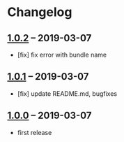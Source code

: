 # Changelog

## [1.0.2](https://github.com/contao-themes-net/material-icons-inserttag/tree/1.0.2) – 2019-03-07

- [fix] fix error with bundle name

## [1.0.1](https://github.com/contao-themes-net/material-icons-inserttag/tree/1.0.1) – 2019-03-07

- [fix] update README.md, bugfixes

## [1.0.0](https://github.com/contao-themes-net/material-icons-inserttag/tree/1.0.0) – 2019-03-07

- first release
